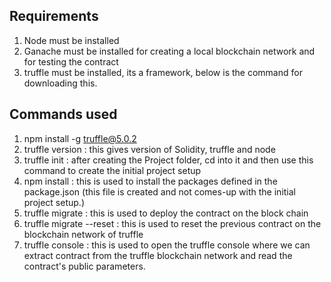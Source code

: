 ## Requirements
1) Node must be installed
2) Ganache must be installed for creating a local blockchain network and for testing the contract
3) truffle must be installed, its a framework, below is the command for downloading this.


## Commands used
1) npm install -g truffle@5.0.2
2) truffle version : this gives version of Solidity, truffle and node
3) truffle init : after creating the Project folder, cd into it and then use this command to create the initial project setup
4) npm install : this is used to install the packages defined in the package.json (this file is created and not comes-up with the initial project setup.)
5) truffle migrate : this is used to deploy the contract on the block chain
6) truffle migrate --reset : this is used to reset the previous contract on the blockchain network of truffle
7) truffle console : this is used to open the truffle console where we can extract contract from the truffle blockchain network and read the contract's public parameters.
